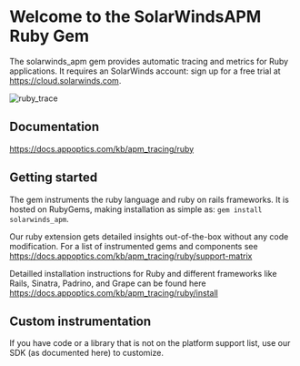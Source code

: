 # Welcome to the SolarWindsAPM Ruby Gem


The solarwinds_apm gem provides automatic tracing and metrics for Ruby applications. 
It requires an SolarWinds account: sign up for a free trial at https://cloud.solarwinds.com.

![ruby_trace](https://docs.appoptics.com/_images/ruby_trace.png)

## Documentation
https://docs.appoptics.com/kb/apm_tracing/ruby

## Getting started
The gem instruments the ruby language and ruby on rails frameworks. It is hosted on RubyGems, making installation as 
simple as: `gem install solarwinds_apm`.

Our ruby extension gets detailed insights out-of-the-box without any code modification. 
For a list of instrumented gems and components see https://docs.appoptics.com/kb/apm_tracing/ruby/support-matrix

Detailled installation instructions for Ruby and different frameworks like Rails, Sinatra, Padrino, and Grape can be 
found here https://docs.appoptics.com/kb/apm_tracing/ruby/install

## Custom instrumentation
If you have code or a library that is not on the platform support list, use our SDK (as documented here) to customize.



